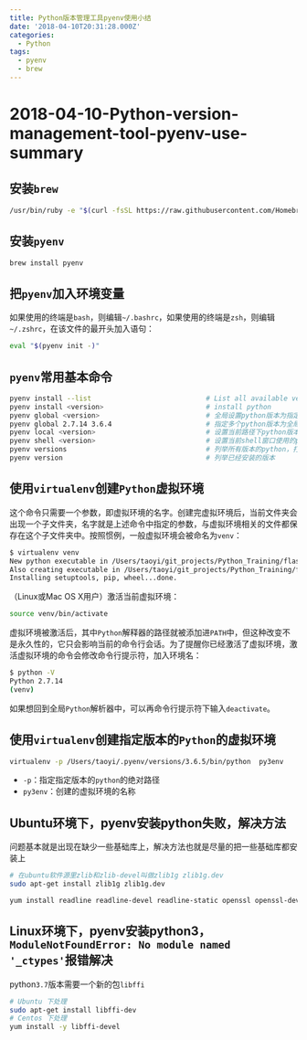 ```yaml
---
title: Python版本管理工具pyenv使用小结
date: '2018-04-10T20:31:28.000Z'
categories:
  - Python
tags:
  - pyenv
  - brew
---
```


# 2018-04-10-Python-version-management-tool-pyenv-use-summary

## 安装`brew`

```bash
/usr/bin/ruby -e "$(curl -fsSL https://raw.githubusercontent.com/Homebrew/install/master/install)"
```

## 安装`pyenv`

```bash
brew install pyenv
```

## 把`pyenv`加入环境变量

如果使用的终端是`bash`，则编辑`~/.bashrc`，如果使用的终端是`zsh`，则编辑`~/.zshrc`，在该文件的最开头加入语句：

```bash
eval "$(pyenv init -)"
```

## `pyenv`常用基本命令

```bash
pyenv install --list                            # List all available versions
pyenv install <version>                         # install python
pyenv global <version>                          # 全局设置python版本为指定版本
pyenv global 2.7.14 3.6.4                       # 指定多个python版本为全局版本，有顺序
pyenv local <version>                           # 设置当前路径下python版本为指定版本
pyenv shell <version>                           # 设置当前shell窗口使用的python版本为指定版本
pyenv versions                                  # 列举所有版本的python，打``*``的为当前指定的全局版本
pyenv version                                   # 列举已经安装的版本
```

## 使用`virtualenv`创建`Python`虚拟环境

这个命令只需要一个参数，即虚拟环境的名字。创建完虚拟环境后，当前文件夹会出现一个子文件夹，名字就是上述命令中指定的参数，与虚拟环境相关的文件都保存在这个子文件夹中。按照惯例，一般虚拟环境会被命名为`venv`：

```bash
$ virtualenv venv
New python executable in /Users/taoyi/git_projects/Python_Training/flasky/venv/bin/python2.7
Also creating executable in /Users/taoyi/git_projects/Python_Training/flasky/venv/bin/python
Installing setuptools, pip, wheel...done.
```

（Linux或Mac OS X用户）激活当前虚拟环境：

```bash
source venv/bin/activate
```

虚拟环境被激活后，其中`Python`解释器的路径就被添加进`PATH`中，但这种改变不是永久性的，它只会影响当前的命令行会话。为了提醒你已经激活了虚拟环境，激活虚拟环境的命令会修改命令行提示符，加入环境名：

```bash
$ python -V
Python 2.7.14
(venv)
```

如果想回到全局`Python`解析器中，可以再命令行提示符下输入`deactivate`。

## 使用`virtualenv`创建指定版本的`Python`的虚拟环境

```bash
virtualenv -p /Users/taoyi/.pyenv/versions/3.6.5/bin/python  py3env
```

* `-p`：指定指定版本的`python`的绝对路径
* `py3env`：创建的虚拟环境的名称

## Ubuntu环境下，pyenv安装python失败，解决方法

问题基本就是出现在缺少一些基础库上，解决方法也就是尽量的把一些基础库都安装上

```bash
# 在ubuntu软件源里zlib和zlib-devel叫做zlib1g zlib1g.dev
sudo apt-get install zlib1g zlib1g.dev
```

```bash
yum install readline readline-devel readline-static openssl openssl-devel openssl-static sqlite-devel bzip2-devel bzip2-libs build-essential libssl-dev zlib1g-dev libbz2-dev libreadline-dev libsqlite3-dev wget curl llvm
```

## Linux环境下，pyenv安装python3，`ModuleNotFoundError: No module named '_ctypes'`报错解决

python`3.7`版本需要一个新的包`libffi`

```bash
# Ubuntu 下处理
sudo apt-get install libffi-dev
# Centos 下处理
yum install -y libffi-devel
```

